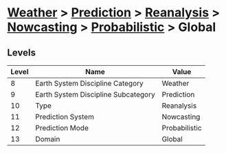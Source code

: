 # [Weather](../../../../..) > [Prediction](../../../..) > [Reanalysis](../../..) > [Nowcasting](../..) > [Probabilistic](..) > Global

## Levels

| Level | Name | Value |
|-----|-----|-----|
| 8 | Earth System Discipline Category | Weather |
| 9 | Earth System Discipline Subcategory | Prediction |
| 10 | Type | Reanalysis |
| 11 | Prediction System | Nowcasting |
| 12 | Prediction Mode | Probabilistic |
| 13 | Domain | Global |
